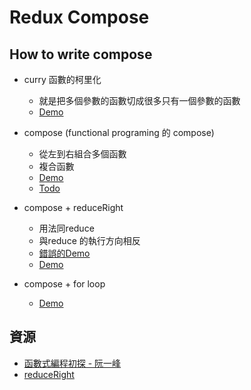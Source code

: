 # Redux Compose

## How to write compose
- curry 函數的柯里化
	* 就是把多個參數的函數切成很多只有一個參數的函數
	* [Demo](http://jsbin.com/tonapez/edit?js,console)

- compose (functional programing 的 compose)
    * 從左到右組合多個函數        
    * 複合函數
    * [Demo](http://jsbin.com/xifuge/edit?js,console)
	* [Todo](http://jsbin.com/quhofa/edit?js,console)

- compose + reduceRight
    * 用法同reduce
    * 與reduce 的執行方向相反
    * [錯誤的Demo](http://jsbin.com/sinuze/edit?js,console)
    * [Demo](http://jsbin.com/wisupif/edit?js,console)
    
- compose + for loop
	* [Demo](http://jsbin.com/zeqero/edit?js,console)

## 資源
- [函數式編程初探 - 阮一峰](http://www.ruanyifeng.com/blog/2012/04/functional_programming.html)
- [reduceRight](https://msdn.microsoft.com/zh-tw/library/ff679979(v=vs.94).aspx)

